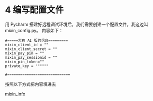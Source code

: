 # 4 编写配置文件

用 Pycharm 搭建好远程调试环境后，我们需要创建一个配置文件，我这边叫mixin_config.py。
内容如下：

```
#=====大狗 AI 版的信息=========
mixin_client_id = ""
mixin_client_secret = ""
mixin_pay_pin = ""
mixin_pay_sessionid = ""
mixin_pin_token=""
private_key = """"""

#=============================
```
按照以下方式把内容填进去

[mixin_info](http://static.zybuluo.com/hitchhacker/uu89yqe9azadpx82t02u1o4q/mixin_infos.png)
